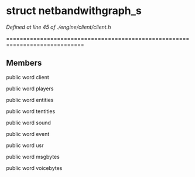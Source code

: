 # struct netbandwithgraph_s

*Defined at line 45 of ./engine/client/client.h*

=============================================================================



## Members

public word client

public word players

public word entities

public word tentities

public word sound

public word event

public word usr

public word msgbytes

public word voicebytes



